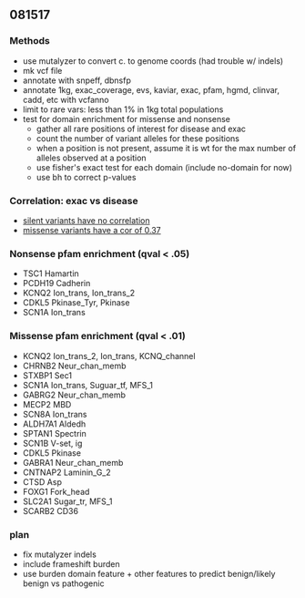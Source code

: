 ## 081517

### Methods
* use mutalyzer to convert c. to genome coords (had trouble w/ indels)
* mk vcf file
* annotate with snpeff, dbnsfp
* annotate 1kg, exac_coverage, evs, kaviar, exac, pfam, hgmd, clinvar, cadd, etc with vcfanno
* limit to rare vars: less than 1% in 1kg total populations
* test for domain enrichment for missense and nonsense
    * gather all rare positions of interest for disease and exac
    * count the number of variant alleles for these positions
    * when a position is not present, assume it is wt for the max number of alleles observed at a position
    * use fisher's exact test for each domain (include no-domain for now)
    * use bh to correct p-values

### Correlation: exac vs disease
* [silent variants have no correlation](http://franklin.research.chop.edu:8102/notebooks/epi_linked/notebooks/merge_count_data.ipynb)
* [missense variants have a cor of 0.37](http://franklin.research.chop.edu:8102/notebooks/epi_linked/notebooks/merge_count_data_missense.ipynb)

### Nonsense pfam enrichment (qval < .05)
* TSC1	Hamartin
* PCDH19	Cadherin
* KCNQ2	Ion_trans, Ion_trans_2
* CDKL5	Pkinase_Tyr, Pkinase
* SCN1A	Ion_trans

### Missense pfam enrichment (qval < .01)
* KCNQ2	Ion_trans_2, Ion_trans, KCNQ_channel 
* CHRNB2	Neur_chan_memb
* STXBP1	Sec1
* SCN1A	Ion_trans, Suguar_tf, MFS_1
* GABRG2	Neur_chan_memb
* MECP2	MBD
* SCN8A	Ion_trans
* ALDH7A1	Aldedh
* SPTAN1	Spectrin
* SCN1B	V-set, ig
* CDKL5	Pkinase
* GABRA1	Neur_chan_memb
* CNTNAP2	Laminin_G_2
* CTSD	Asp
* FOXG1	Fork_head
* SLC2A1	Sugar_tr, MFS_1
* SCARB2	CD36

### plan
* fix mutalyzer indels
* include frameshift burden
* use burden domain feature + other features to predict benign/likely benign vs pathogenic
